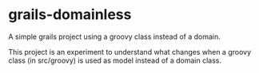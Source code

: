 grails-domainless
=================

A simple grails project using a groovy class instead of a domain.

This project is an experiment to understand what changes when a groovy class (in src/groovy) is used as model instead of a domain class.
